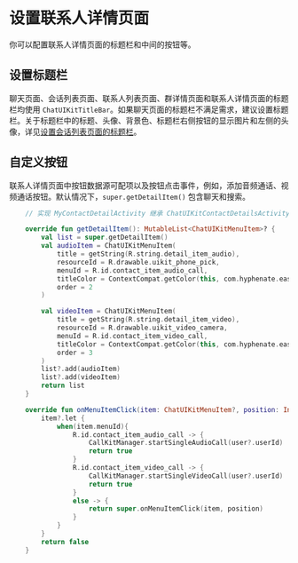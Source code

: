 # 设置联系人详情页面

你可以配置联系人详情页面的标题栏和中间的按钮等。

<ImageGallery>
  <ImageItem src="/images/uikit/chatuikit/android/custom_contact_details.png" title="联系人详情页面" />
</ImageGallery>

## 设置标题栏

聊天页面、会话列表页面、联系人列表页面、群详情页面和联系人详情页面的标题栏均使用 `ChatUIKitTitleBar`。如果聊天页面的标题栏不满足需求，建议设置标题栏。关于标题栏中的标题、头像、背景色、标题栏右侧按钮的显示图片和左侧的头像，详见[设置会话列表页面的标题栏](chatuikit_custom_conversation_list.html#设置标题栏)。

## 自定义按钮

联系人详情页面中按钮数据源可配项以及按钮点击事件，例如，添加音频通话、视频通话按钮。默认情况下，`super.getDetailItem()` 包含聊天和搜索。 

```Kotlin
    // 实现 MyContactDetailActivity 继承 ChatUIKitContactDetailsActivity 并重写以下方法

    override fun getDetailItem(): MutableList<ChatUIKitMenuItem>? {
        val list = super.getDetailItem()
        val audioItem = ChatUIKitMenuItem(
            title = getString(R.string.detail_item_audio),
            resourceId = R.drawable.uikit_phone_pick,
            menuId = R.id.contact_item_audio_call,
            titleColor = ContextCompat.getColor(this, com.hyphenate.easeui.R.color.ease_color_primary),
            order = 2
        )

        val videoItem = ChatUIKitMenuItem(
            title = getString(R.string.detail_item_video),
            resourceId = R.drawable.uikit_video_camera,
            menuId = R.id.contact_item_video_call,
            titleColor = ContextCompat.getColor(this, com.hyphenate.easeui.R.color.ease_color_primary),
            order = 3
        )
        list?.add(audioItem)
        list?.add(videoItem)
        return list
    }

    override fun onMenuItemClick(item: ChatUIKitMenuItem?, position: Int): Boolean {
        item?.let {
            when(item.menuId){
                R.id.contact_item_audio_call -> {
                    CallKitManager.startSingleAudioCall(user?.userId)
                    return true
                }
                R.id.contact_item_video_call -> {
                    CallKitManager.startSingleVideoCall(user?.userId)
                    return true
                }
                else -> {
                    return super.onMenuItemClick(item, position)
                }
            }
        }
        return false
    }


```


 